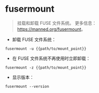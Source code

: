 # fusermount

> 挂载和卸载 FUSE 文件系统。
> 更多信息：<https://manned.org/fusermount>。

- 卸载 FUSE 文件系统：

`fusermount -u {{path/to/mount_point}}`

- 在 FUSE 文件系统不再使用时立即卸载：

`fusermount -z {{path/to/mount_point}}`

- 显示版本：

`fusermount --version`